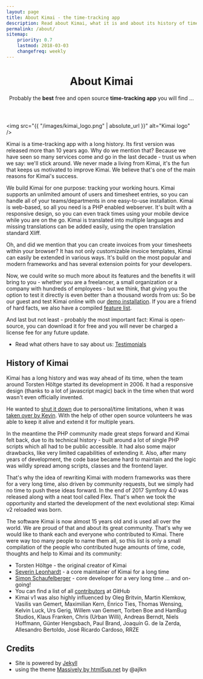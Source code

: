 ```yaml
---
layout: page
title: About Kimai - the time-tracking app
description: Read about Kimai, what it is and about its history of time-tracking. Donate to Kimai and find out about its developer.
permalink: /about/
sitemap:
    priority: 0.7
    lastmod: 2018-03-03
    changefreq: weekly
---
```


<header class="major">
	<h1>About Kimai</h1>
	<p>Probably the <b>best</b> free and open source <b>time-tracking app</b> you will find ...</p>
</header>

<span class="image left"><img src="{{ "/images/kimai_logo.png" | absolute_url }}" alt="Kimai logo" /></span>

Kimai is a time-tracking app with a long history. Its first version was released more than 10 years ago. Why do we mention that? 
Because we have seen so many services come and go in the last decade - trust us when we say: we'll stick around. 
We never made a living from Kimai, it's the fun that keeps us motivated to improve Kimai. We believe that's one of the main reasons for Kimai's success.

We build Kimai for one purpose: tracking your working hours. Kimai supports an unlimited amount of users and timesheet entries, 
so you can handle all of your teams/departments in one easy-to-use installation. 
Kimai is web-based, so all you need is a PHP enabled webserver. It's built with a responsive design, so you can even track times using your mobile device while you are on the go. 
Kimai is translated into multiple languages and missing translations can be added easily, using the open translation standard Xliff.

Oh, and did we mention that you can create invoices from your timesheets within your browser? It has not only customizable 
invoice templates, Kimai can easily be extended in various ways. It's build on the most popular and modern frameworks and has several
extension points for your developers.
    
Now, we could write so much more about its features and the benefits it will bring to you - whether you are a freelancer, 
a small organization or a company with hundreds of employees - but we think, that giving you the option to test it directly is even better than a thousand words from us:
So be our guest and test Kimai online with our [demo installation](/demo/). If you are a friend of hard facts, we also have a compiled [feature list](/).

And last but not least - probably the most important fact: Kimai is open-source, you can download it for free and you will never be charged a license fee for any future update.

<ul class="actions">
    <li>Read what others have to say about us: <a href="/testimonials/" class="button icon fa-comment">Testimonials</a></li>
</ul>

## History of Kimai

Kimai has a long history and was way ahead of its time, when the team around Torsten Höltge started its development in 2006. 
It had a responsive design (thanks to a lot of javascript magic) back in the time when that word wasn't even officially invented.

He wanted to [shut it down](/blog/2009/bye-bye-folks/) due to personal/time limitations, when it was [taken over by Kevin](/blog/2009/the-condemned-live-longer/).
With the help of other open source volunteers he was able to keep it alive and extend it for multiple years.

In the meantime the PHP community made great steps forward and Kimai felt back, due to its technical history - built around a lot of single PHP scripts which all had to be public accessible.
It had also some major drawbacks, like very limited capabilities of extending it. Also, after many years of development, the code base became hard to maintain and the logic was wildly spread among scripts, classes and the frontend layer.
 
That's why the idea of rewriting Kimai with modern frameworks was there for a very long time, also driven by community requests, but we simply had no time to push these ideas forward.
In the end of 2017 Symfony 4.0 was released along with a neat tool called Flex.
That's when we took the opportunity and started the development of the next evolutional step: Kimai v2 reloaded was born.

The software Kimai is now almost 15 years old and is used all over the world. We are proud of that and about its great community. 
That's why we would like to thank each and everyone who contributed to Kimai.
There were way too many people to name them all, so this list is only a small compilation of the people who contributed huge amounts of time, code, thoughts and help to Kimai and its community:
 
- Torsten Höltge - the original creator of Kimai
- [Severin Leonhardt](https://github.com/ServiusHack) - a core maintainer of Kimai for a long time
- [Simon Schaufelberger](https://github.com/simonschaufi) - core developer for a very long time ... and on-going!
- You can find a list of all [contributors](https://github.com/kimai/kimai/graphs/contributors) at GitHub
- Kimai v1 was also highly influenced by Oleg Britvin, Martin Klemkow, Vasilis van Gemert, Maximilian Kern, Enrico Ties, Thomas Wensing, Kelvin Luck, Urs Gerig, Willem van Gemert, Torben Boe and HamBug Studios, Klaus Franken, Chris (Urban Willi), Andreas Berndt, Niels Hoffmann, Günter Hengsbach, Paul Brand, Joaquín G. de la Zerda, Allesandro Bertoldo, José Ricardo Cardoso, RRZE 

## Credits

- Site is powered by [Jekyll](http://jekyllrb.com/)
- using the theme [Massively by html5up.net](https://html5up.net/massively) by @ajlkn
